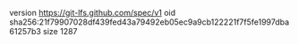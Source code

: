 version https://git-lfs.github.com/spec/v1
oid sha256:21f79907028df439fed43a79492eb05ec9a9cb122221f7f5fe1997dba61257b3
size 1287
